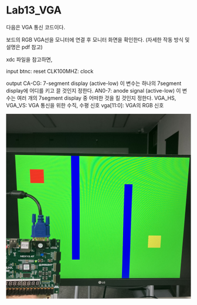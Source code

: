 # Lab13_VGA
다음은 VGA 통신 코드이다.

보드의 RGB VGA선을 모니터에 연결 후 모니터 화면을 확인한다.
(자세한 작동 방식 및 설명은 pdf 참고)

xdc 파일을 참고하면,

input
btnc: reset
CLK100MHZ: clock

output
CA-CG: 7-segment display (active-low)
    이 변수는 하나의 7segment display에 어디를 키고 끌 것인지 정한다.
AN0-7: anode signal (active-low)
    이 변수는 여러 개의 7segment display 중 어떠한 것을 킬 것인지 정한다.
VGA_HS, VGA_VS: VGA 통신을 위한 수직, 수평 신호
vga[11:0]: VGA의 RGB 신호


<img src="./Lab13_VGA.jpg">